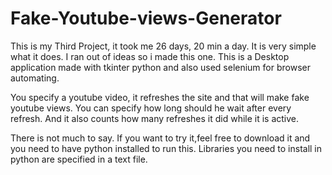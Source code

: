 # Fake-Youtube-views-Generator

This is my Third Project, it took me 26 days, 20 min a day. It is very simple what it does. I ran out of ideas so i made this one.
This is a Desktop application made with tkinter python and also used selenium for browser automating.

You specify a youtube video, it refreshes the site and that will make fake youtube views. You can specify how long should he wait after
every refresh. And it also counts how many refreshes it did while it is active.

There is not much to say. If you want to try it,feel free to download it and you need to have python installed to run this.
Libraries you need to install in python are specified in a text file.
